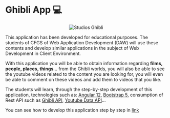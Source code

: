 # Ghibli App 💻


<p align="center">
    <img src="https://ghibliigc.netlify.app/assets/studio_ghibli.png" alt="Studios Ghibli"/>
</p>
This application has been developed for educational purposes.
The students of CFGS of Web Application Development (DAW) will use these contents and develop similar applications in the subject of Web Development in Client Environment.

With this application you will be able to obtain information regarding **films, people, places, things**... from the Ghibli worlds, you will also be able to see the youtube videos related to the content you are looking for, you will even be able to comment on these videos and add them to videos that you like.

The students will learn, through the step-by-step development of this application, technologies such as: [Angular 12](https://angular.io/), [Bootstrap 5](https://getbootstrap.com/), consumption of Rest API such as [Ghibli API](https://ghibliapi.herokuapp.com/), [Youtube Data API](https://developers.google.com/youtube/v3)...


You can see how to develop this application step by step in [link](https://www.youtube.com/playlist?list=PLKBxfVADNf1UJS3RcK0QVk3_CIKgYeDIl)

